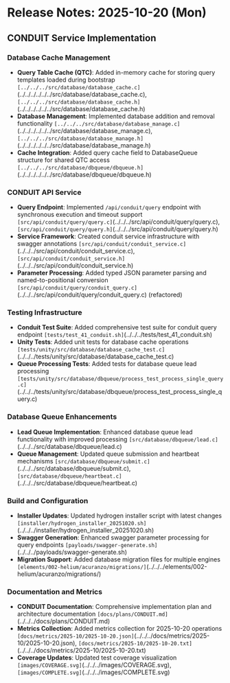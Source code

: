 # Release Notes: 2025-10-20 (Mon)

## CONDUIT Service Implementation

### Database Cache Management

- **Query Table Cache (QTC)**: Added in-memory cache for storing query templates loaded during bootstrap `[../../../src/database/database_cache.c]`(../../../../../../src/database/database_cache.c), `[../../../src/database/database_cache.h]`(../../../../../../src/database/database_cache.h)
- **Database Management**: Implemented database addition and removal functionality `[../../../src/database/database_manage.c]`(../../../../../../src/database/database_manage.c), `[../../../src/database/database_manage.h]`(../../../../../../src/database/database_manage.h)
- **Cache Integration**: Added query cache field to DatabaseQueue structure for shared QTC access `[../../../src/database/dbqueue/dbqueue.h]`(../../../../../../src/database/dbqueue/dbqueue.h)

### CONDUIT API Service

- **Query Endpoint**: Implemented `/api/conduit/query` endpoint with synchronous execution and timeout support `[src/api/conduit/query/query.c]`(../../../src/api/conduit/query/query.c), `[src/api/conduit/query/query.h]`(../../../src/api/conduit/query/query.h)
- **Service Framework**: Created conduit service infrastructure with swagger annotations `[src/api/conduit/conduit_service.c]`(../../../src/api/conduit/conduit_service.c), `[src/api/conduit/conduit_service.h]`(../../../src/api/conduit/conduit_service.h)
- **Parameter Processing**: Added typed JSON parameter parsing and named-to-positional conversion `[src/api/conduit/query/conduit_query.c]`(../../../src/api/conduit/query/conduit_query.c) (refactored)

### Testing Infrastructure

- **Conduit Test Suite**: Added comprehensive test suite for conduit query endpoint `[tests/test_41_conduit.sh]`(../../../tests/test_41_conduit.sh)
- **Unity Tests**: Added unit tests for database cache operations `[tests/unity/src/database/database_cache_test.c]`(../../../tests/unity/src/database/database_cache_test.c)
- **Queue Processing Tests**: Added tests for database queue lead processing `[tests/unity/src/database/dbqueue/process_test_process_single_query.c]`(../../../tests/unity/src/database/dbqueue/process_test_process_single_query.c)

### Database Queue Enhancements

- **Lead Queue Implementation**: Enhanced database queue lead functionality with improved processing `[src/database/dbqueue/lead.c]`(../../../src/database/dbqueue/lead.c)
- **Queue Management**: Updated queue submission and heartbeat mechanisms `[src/database/dbqueue/submit.c]`(../../../src/database/dbqueue/submit.c), `[src/database/dbqueue/heartbeat.c]`(../../../src/database/dbqueue/heartbeat.c)

### Build and Configuration

- **Installer Updates**: Updated hydrogen installer script with latest changes `[installer/hydrogen_installer_20251020.sh]`(../../../installer/hydrogen_installer_20251020.sh)
- **Swagger Generation**: Enhanced swagger parameter processing for query endpoints `[payloads/swagger-generate.sh]`(../../../payloads/swagger-generate.sh)
- **Migration Support**: Added database migration files for multiple engines `[elements/002-helium/acuranzo/migrations/]`(../../../elements/002-helium/acuranzo/migrations/)

### Documentation and Metrics

- **CONDUIT Documentation**: Comprehensive implementation plan and architecture documentation `[docs/plans/CONDUIT.md]`(../../../docs/plans/CONDUIT.md)
- **Metrics Collection**: Added metrics collection for 2025-10-20 operations `[docs/metrics/2025-10/2025-10-20.json]`(../../../docs/metrics/2025-10/2025-10-20.json), `[docs/metrics/2025-10/2025-10-20.txt]`(../../../docs/metrics/2025-10/2025-10-20.txt)
- **Coverage Updates**: Updated test coverage visualization `[images/COVERAGE.svg]`(../../../images/COVERAGE.svg), `[images/COMPLETE.svg]`(../../../images/COMPLETE.svg)